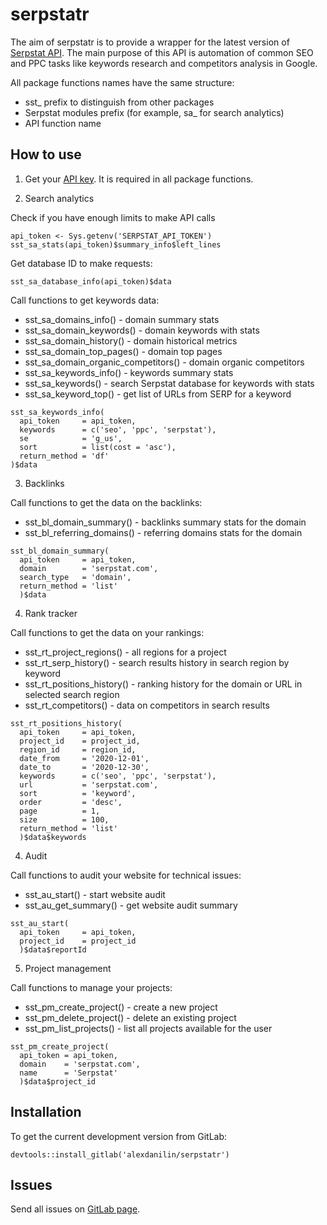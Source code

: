 serpstatr
=========

The aim of serpstatr is to provide a wrapper for the latest version of
[Serpstat API](https://serpstat.com/api/). The main purpose of this API
is automation of common SEO and PPC tasks like keywords research and
competitors analysis in Google.

All package functions names have the same structure:

-   sst\_ prefix to distinguish from other packages
-   Serpstat modules prefix (for example, sa\_ for search analytics)
-   API function name

How to use
----------

1. Get your [API key](https://serpstat.com/users/profile/). It is required
in all package functions.

2. Search analytics

Check if you have enough limits to make API calls

    api_token <- Sys.getenv('SERPSTAT_API_TOKEN')
    sst_sa_stats(api_token)$summary_info$left_lines

Get database ID to make requests:

    sst_sa_database_info(api_token)$data

Call functions to get keywords data:

-   sst\_sa\_domains\_info() - domain summary stats
-   sst\_sa\_domain\_keywords() - domain keywords with stats
-   sst\_sa\_domain\_history() - domain historical metrics
-   sst\_sa\_domain\_top\_pages() - domain top pages
-   sst\_sa\_domain\_organic\_competitors() - domain organic competitors
-   sst\_sa\_keywords\_info() - keywords summary stats
-   sst\_sa\_keywords() - search Serpstat database for keywords with
    stats
-   sst\_sa\_keyword\_top() - get list of URLs from SERP for a keyword

<!-- -->

    sst_sa_keywords_info(
      api_token     = api_token,
      keywords      = c('seo', 'ppc', 'serpstat'),
      se            = 'g_us',
      sort          = list(cost = 'asc'),
      return_method = 'df'
    )$data
    
3. Backlinks

Call functions to get the data on the backlinks:

-   sst_bl_domain_summary() - backlinks summary stats for the domain
-   sst_bl_referring_domains() - referring domains stats for the domain

<!-- -->

    sst_bl_domain_summary(
      api_token     = api_token,
      domain        = 'serpstat.com',
      search_type   = 'domain',
      return_method = 'list'
      )$data
      
4. Rank tracker

Call functions to get the data on your rankings:

-   sst_rt_project_regions() - all regions for a project
-   sst_rt_serp_history() - search results history in search region by keyword
-   sst_rt_positions_history() - ranking history for the domain or URL in 
    selected search region
-   sst_rt_competitors() - data on competitors in search results

<!-- -->

    sst_rt_positions_history(
      api_token     = api_token,
      project_id    = project_id,
      region_id     = region_id,
      date_from     = '2020-12-01',
      date_to       = '2020-12-30',
      keywords      = c('seo', 'ppc', 'serpstat'),
      url           = 'serpstat.com',
      sort          = 'keyword',
      order         = 'desc',
      page          = 1,
      size          = 100,
      return_method = 'list'
      )$data$keywords

4. Audit

Call functions to audit your website for technical issues:

-   sst_au_start() - start website audit
-   sst_au_get_summary() - get website audit summary

<!-- -->

    sst_au_start(
      api_token     = api_token,
      project_id    = project_id
      )$data$reportId
      
5. Project management

Call functions to manage your projects:

-   sst_pm_create_project() - create a new project
-   sst_pm_delete_project() - delete an existing project
-   sst_pm_list_projects() - list all projects available for the user

<!-- -->

    sst_pm_create_project(
      api_token = api_token,
      domain    = 'serpstat.com',
      name      = 'Serpstat'
      )$data$project_id

Installation
------------

To get the current development version from GitLab:

    devtools::install_gitlab('alexdanilin/serpstatr')

Issues
------

Send all issues on [GitLab
page](https://gitlab.com/alexdanilin/serpstatr/-/issues).

